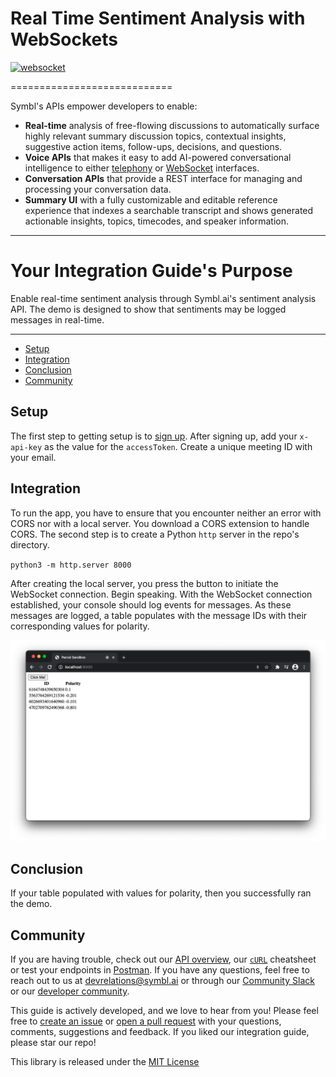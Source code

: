 # Real Time Sentiment Analysis with WebSockets 


[![websocket](https://img.shields.io/badge/symbl-websocket-brightgreen)](https://docs.symbl.ai/docs/streamingapi/overview/introduction)

============================


Symbl's APIs empower developers to enable: 

- **Real-time** analysis of free-flowing discussions to automatically surface highly relevant summary discussion topics, contextual insights, suggestive action items, follow-ups, decisions, and questions.
- **Voice APIs** that makes it easy to add AI-powered conversational intelligence to either [telephony][telephony] or [WebSocket][websocket] interfaces.
- **Conversation APIs** that provide a REST interface for managing and processing your conversation data.
- **Summary UI** with a fully customizable and editable reference experience that indexes a searchable transcript and shows generated actionable insights, topics, timecodes, and speaker information.

<hr />

# Your Integration Guide's Purpose 

Enable real-time sentiment analysis through Symbl.ai's sentiment analysis API. The demo is designed to show that sentiments may be logged messages in real-time. 

<hr />

 * [Setup](#setup)
 * [Integration](#integration)
 * [Conclusion](#conclusion)
 * [Community](#community)

## Setup 
The first step to getting setup is to [sign up][signup]. After signing up, add your `x-api-key` as the value for the `accessToken`. Create a unique meeting ID with your email. 

## Integration 

To run the app, you have to ensure that you encounter neither an error with CORS nor with a local server. You download a CORS extension to handle CORS. The second step is to create a Python `http` server in the repo's directory. 

`python3 -m http.server 8000`

 After creating the local server, you press the button to initiate the WebSocket connection. Begin speaking. With the WebSocket connection established, your console should log events for messages. As these messages are logged, a table populates with the message IDs with their corresponding values for polarity. 

![log](./screenshots/real-time-sentiment-logs.png)

## Conclusion 

If your table populated with values for polarity, then you successfully ran the demo. 

## Community 

 If you are having trouble, check out our [API overview](api_overview), our [`cURL`](curl) cheatsheet or test your endpoints in [Postman](postman). If you have any questions, feel free to reach out to us at devrelations@symbl.ai or through our [Community Slack][slack] or our [developer community][developer_community]. 

This guide is actively developed, and we love to hear from you! Please feel free to [create an issue][issues] or [open a pull request][pulls] with your questions, comments, suggestions and feedback. If you liked our integration guide, please star our repo!


This library is released under the [MIT License][license]

[license]: LICENSE.txt
[telephony]: https://docs.symbl.ai/?&_ga=2.164569275.526040298.1609788827-1505817196.1609788827#voice-api
[websocket]: https://docs.symbl.ai/?_ga=2.96332568.526040298.1609788827-1505817196.1609788827#ws-voice-api-realtime-websocket
[developer_community]: https://community.symbl.ai/?_ga=2.134156042.526040298.1609788827-1505817196.1609788827
[slack]: https://join.slack.com/t/symbldotai/shared_invite/zt-4sic2s11-D3x496pll8UHSJ89cm78CA
[signup]: https://platform.symbl.ai/?_ga=2.63499307.526040298.1609788827-1505817196.1609788827
[issues]: https://github.com/symblai/real-time-sentiment-analysis-with-websockets/pulls/issues
[pulls]: https://github.com/symblai/real-time-sentiment-analysis-with-websockets/pulls

[api_overview]: https://docs.symbl.ai/#getting-started
[postman]: https://docs.symbl.ai/docs/tools/postman/
[curl]: https://docs.symbl.ai/docs/tools/#curl

